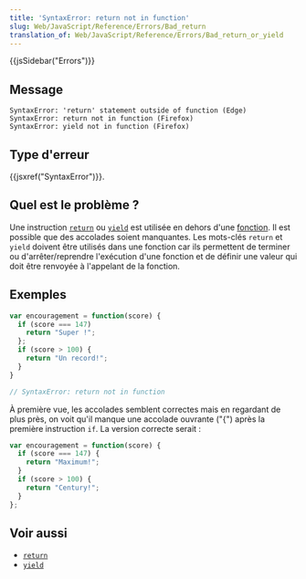 ```yaml
---
title: 'SyntaxError: return not in function'
slug: Web/JavaScript/Reference/Errors/Bad_return
translation_of: Web/JavaScript/Reference/Errors/Bad_return_or_yield
---
```


{{jsSidebar("Errors")}}

## Message

```
SyntaxError: 'return' statement outside of function (Edge)
SyntaxError: return not in function (Firefox)
SyntaxError: yield not in function (Firefox)
```

## Type d'erreur

{{jsxref("SyntaxError")}}.

## Quel est le problème ?

Une instruction [`return`](/fr/docs/Web/JavaScript/Reference/Instructions/return) ou [`yield`](/fr/docs/Web/JavaScript/Reference/Opérateurs/yield) est utilisée en dehors d'une [fonction](/fr/docs/Web/JavaScript/Guide/Fonctions). Il est possible que des accolades soient manquantes. Les mots-clés `return` et `yield` doivent être utilisés dans une fonction car ils permettent de terminer ou d'arrêter/reprendre l'exécution d'une fonction et de définir une valeur qui doit être renvoyée à l'appelant de la fonction.

## Exemples

```js example-bad
var encouragement = function(score) {
  if (score === 147)
    return "Super !";
  };
  if (score > 100) {
    return "Un record!";
  }
}

// SyntaxError: return not in function
```

À première vue, les accolades semblent correctes mais en regardant de plus près, on voit qu'il manque une accolade ouvrante ("{") après la première instruction `if`. La version correcte serait :

```js example-good
var encouragement = function(score) {
  if (score === 147) {
    return "Maximum!";
  }
  if (score > 100) {
    return "Century!";
  }
};
```

## Voir aussi

- [`return`](/fr/docs/Web/JavaScript/Reference/Instructions/return)
- [`yield`](/fr/docs/Web/JavaScript/Reference/Opérateurs/yield)

